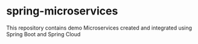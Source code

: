 # spring-microservices
This repository contains demo Microservices created and integrated using Spring Boot and Spring Cloud
